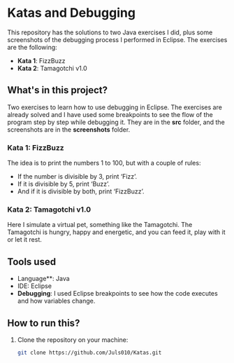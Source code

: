 # Katas and Debugging

This repository has the solutions to two Java exercises I did, plus some screenshots of the debugging process I performed in Eclipse. The exercises are the following:

- **Kata 1**: FizzBuzz
- **Kata 2**: Tamagotchi v1.0

## What's in this project?

Two exercises to learn how to use debugging in Eclipse. The exercises are already solved and I have used some breakpoints to see the flow of the program step by step while debugging it. They are in the **src** folder, and the screenshots are in the **screenshots** folder.

### **Kata 1: FizzBuzz**
The idea is to print the numbers 1 to 100, but with a couple of rules:
- If the number is divisible by 3, print ‘Fizz’.
- If it is divisible by 5, print ‘Buzz’.
- And if it is divisible by both, print ‘FizzBuzz’.

### **Kata 2: Tamagotchi v1.0**
Here I simulate a virtual pet, something like the Tamagotchi. The Tamagotchi is hungry, happy and energetic, and you can feed it, play with it or let it rest.

## Tools used

- Language**: Java
- IDE: Eclipse
- **Debugging**: I used Eclipse breakpoints to see how the code executes and how variables change.

## How to run this?

1. Clone the repository on your machine:
   ````bash
   git clone https://github.com/Juls010/Katas.git

